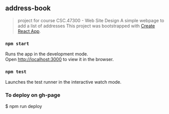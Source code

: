 ## address-book
> project for course CSC.47300 - Web Site Design
> A simple webpage to add a list of addresses
> This project was bootstrapped with [Create React App](https://github.com/facebook/create-react-app).


### `npm start`

Runs the app in the development mode.<br>
Open [http://localhost:3000](http://localhost:3000) to view it in the browser.

### `npm test`

Launches the test runner in the interactive watch mode.<br>

### To deploy on gh-page
$ npm run deploy